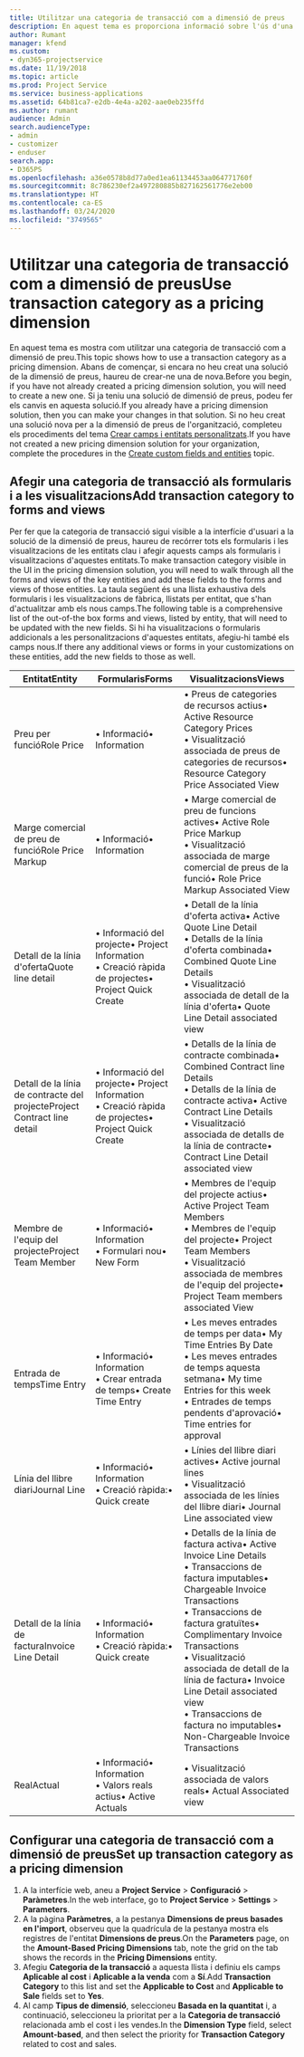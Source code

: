 ```yaml
---
title: Utilitzar una categoria de transacció com a dimensió de preus
description: En aquest tema es proporciona informació sobre l'ús d'una categoria de transacció com a dimensió de preu.
author: Rumant
manager: kfend
ms.custom:
- dyn365-projectservice
ms.date: 11/19/2018
ms.topic: article
ms.prod: Project Service
ms.service: business-applications
ms.assetid: 64b81ca7-e2db-4e4a-a202-aae0eb235ffd
ms.author: rumant
audience: Admin
search.audienceType:
- admin
- customizer
- enduser
search.app:
- D365PS
ms.openlocfilehash: a36e0578b8d77a0ed1ea61134453aa064771760f
ms.sourcegitcommit: 8c786230ef2a497280885b827162561776e2eb00
ms.translationtype: HT
ms.contentlocale: ca-ES
ms.lasthandoff: 03/24/2020
ms.locfileid: "3749565"
---
```

# <a name="use-transaction-category-as-a-pricing-dimension"></a><span data-ttu-id="0d864-103">Utilitzar una categoria de transacció com a dimensió de preus</span><span class="sxs-lookup"><span data-stu-id="0d864-103">Use transaction category as a pricing dimension</span></span>
<span data-ttu-id="0d864-104">En aquest tema es mostra com utilitzar una categoria de transacció com a dimensió de preu.</span><span class="sxs-lookup"><span data-stu-id="0d864-104">This topic shows how to use a transaction category as a pricing dimension.</span></span> <span data-ttu-id="0d864-105">Abans de començar, si encara no heu creat una solució de la dimensió de preus, haureu de crear-ne una de nova.</span><span class="sxs-lookup"><span data-stu-id="0d864-105">Before you begin, if you have not already created a pricing dimension solution, you will need to create a new one.</span></span> <span data-ttu-id="0d864-106">Si ja teniu una solució de dimensió de preus, podeu fer els canvis en aquesta solució.</span><span class="sxs-lookup"><span data-stu-id="0d864-106">If you already have a pricing dimension solution, then you can make your changes in that solution.</span></span> <span data-ttu-id="0d864-107">Si no heu creat una solució nova per a la dimensió de preus de l'organització, completeu els procediments del tema [Crear camps i entitats personalitzats](create-custom-fields-entities.md).</span><span class="sxs-lookup"><span data-stu-id="0d864-107">If you have not created a new pricing dimension solution for your organization, complete the procedures in the [Create custom fields and entities](create-custom-fields-entities.md) topic.</span></span>

## <a name="add-transaction-category-to-forms-and-views"></a><span data-ttu-id="0d864-108">Afegir una categoria de transacció als formularis i a les visualitzacions</span><span class="sxs-lookup"><span data-stu-id="0d864-108">Add transaction category to forms and views</span></span>
<span data-ttu-id="0d864-109">Per fer que la categoria de transacció sigui visible a la interfície d'usuari a la solució de la dimensió de preus, haureu de recórrer tots els formularis i les visualitzacions de les entitats clau i afegir aquests camps als formularis i visualitzacions d'aquestes entitats.</span><span class="sxs-lookup"><span data-stu-id="0d864-109">To make transaction category visible in the UI in the pricing dimension solution, you will need to walk through all the forms and views of the key entities and add these fields to the forms and views of those entities.</span></span>
<span data-ttu-id="0d864-110">La taula següent és una llista exhaustiva dels formularis i les visualitzacions de fàbrica, llistats per entitat, que s'han d'actualitzar amb els nous camps.</span><span class="sxs-lookup"><span data-stu-id="0d864-110">The following table is a comprehensive list of the out-of-the box forms and views, listed by entity, that will need to be updated with the new fields.</span></span> <span data-ttu-id="0d864-111">Si hi ha visualitzacions o formularis addicionals a les personalitzacions d'aquestes entitats, afegiu-hi també els camps nous.</span><span class="sxs-lookup"><span data-stu-id="0d864-111">If there any additional views or forms in your customizations on these entities, add the new fields to those as well.</span></span>

|  <span data-ttu-id="0d864-112">Entitat</span><span class="sxs-lookup"><span data-stu-id="0d864-112">Entity</span></span>        | <span data-ttu-id="0d864-113">Formularis</span><span class="sxs-lookup"><span data-stu-id="0d864-113">Forms</span></span>     |<span data-ttu-id="0d864-114">Visualitzacions</span><span class="sxs-lookup"><span data-stu-id="0d864-114">Views</span></span>        |
| ------------------------------|---------------------------------|----------------------------------|
|  <span data-ttu-id="0d864-115">Preu per funció</span><span class="sxs-lookup"><span data-stu-id="0d864-115">Role Price</span></span>|<span data-ttu-id="0d864-116">• Informació</span><span class="sxs-lookup"><span data-stu-id="0d864-116">• Information</span></span> |<span data-ttu-id="0d864-117">• Preus de categories de recursos actius</span><span class="sxs-lookup"><span data-stu-id="0d864-117">• Active Resource Category Prices</span></span><br> <span data-ttu-id="0d864-118">• Visualització associada de preus de categories de recursos</span><span class="sxs-lookup"><span data-stu-id="0d864-118">• Resource Category Price Associated View</span></span>|
|  <span data-ttu-id="0d864-119">Marge comercial de preu de funció</span><span class="sxs-lookup"><span data-stu-id="0d864-119">Role Price Markup</span></span>|<span data-ttu-id="0d864-120">• Informació</span><span class="sxs-lookup"><span data-stu-id="0d864-120">• Information</span></span>|<span data-ttu-id="0d864-121">• Marge comercial de preu de funcions actives</span><span class="sxs-lookup"><span data-stu-id="0d864-121">• Active Role Price Markup</span></span><br><span data-ttu-id="0d864-122">• Visualització associada de marge comercial de preus de la funció</span><span class="sxs-lookup"><span data-stu-id="0d864-122">• Role Price Markup Associated View</span></span>|
|  <span data-ttu-id="0d864-123">Detall de la línia d'oferta</span><span class="sxs-lookup"><span data-stu-id="0d864-123">Quote line detail</span></span>|<span data-ttu-id="0d864-124">• Informació del projecte</span><span class="sxs-lookup"><span data-stu-id="0d864-124">• Project Information</span></span><br><span data-ttu-id="0d864-125">• Creació ràpida de projectes</span><span class="sxs-lookup"><span data-stu-id="0d864-125">• Project Quick Create</span></span>|<span data-ttu-id="0d864-126">• Detall de la línia d'oferta activa</span><span class="sxs-lookup"><span data-stu-id="0d864-126">• Active Quote Line Detail</span></span><br><span data-ttu-id="0d864-127">• Detalls de la línia d'oferta combinada</span><span class="sxs-lookup"><span data-stu-id="0d864-127">• Combined Quote Line Details</span></span><br><span data-ttu-id="0d864-128">• Visualització associada de detall de la línia d'oferta</span><span class="sxs-lookup"><span data-stu-id="0d864-128">• Quote Line Detail associated view</span></span>|
|  <span data-ttu-id="0d864-129">Detall de la línia de contracte del projecte</span><span class="sxs-lookup"><span data-stu-id="0d864-129">Project Contract line detail</span></span>|<span data-ttu-id="0d864-130">• Informació del projecte</span><span class="sxs-lookup"><span data-stu-id="0d864-130">• Project Information</span></span><br><span data-ttu-id="0d864-131">• Creació ràpida de projectes</span><span class="sxs-lookup"><span data-stu-id="0d864-131">• Project Quick Create</span></span>|<span data-ttu-id="0d864-132">• Detalls de la línia de contracte combinada</span><span class="sxs-lookup"><span data-stu-id="0d864-132">• Combined Contract line Details</span></span><br><span data-ttu-id="0d864-133">• Detalls de la línia de contracte activa</span><span class="sxs-lookup"><span data-stu-id="0d864-133">• Active Contract Line Details</span></span><br><span data-ttu-id="0d864-134">• Visualització associada de detalls de la línia de contracte</span><span class="sxs-lookup"><span data-stu-id="0d864-134">• Contract Line Detail associated view</span></span>|
|  <span data-ttu-id="0d864-135">Membre de l'equip del projecte</span><span class="sxs-lookup"><span data-stu-id="0d864-135">Project Team Member</span></span>|<span data-ttu-id="0d864-136">• Informació</span><span class="sxs-lookup"><span data-stu-id="0d864-136">• Information</span></span><br><span data-ttu-id="0d864-137">• Formulari nou</span><span class="sxs-lookup"><span data-stu-id="0d864-137">• New Form</span></span>|<span data-ttu-id="0d864-138">• Membres de l'equip del projecte actius</span><span class="sxs-lookup"><span data-stu-id="0d864-138">• Active Project Team Members</span></span><br><span data-ttu-id="0d864-139">• Membres de l'equip del projecte</span><span class="sxs-lookup"><span data-stu-id="0d864-139">• Project Team Members</span></span><br><span data-ttu-id="0d864-140">• Visualització associada de membres de l'equip del projecte</span><span class="sxs-lookup"><span data-stu-id="0d864-140">• Project Team members associated View</span></span>|
|  <span data-ttu-id="0d864-141">Entrada de temps</span><span class="sxs-lookup"><span data-stu-id="0d864-141">Time Entry</span></span>|<span data-ttu-id="0d864-142">• Informació</span><span class="sxs-lookup"><span data-stu-id="0d864-142">• Information</span></span><br><span data-ttu-id="0d864-143">• Crear entrada de temps</span><span class="sxs-lookup"><span data-stu-id="0d864-143">• Create Time Entry</span></span>|<span data-ttu-id="0d864-144">• Les meves entrades de temps per data</span><span class="sxs-lookup"><span data-stu-id="0d864-144">• My Time Entries By Date</span></span><br><span data-ttu-id="0d864-145">• Les meves entrades de temps aquesta setmana</span><span class="sxs-lookup"><span data-stu-id="0d864-145">• My time Entries for this week</span></span><br><span data-ttu-id="0d864-146">• Entrades de temps pendents d'aprovació</span><span class="sxs-lookup"><span data-stu-id="0d864-146">• Time entries for approval</span></span>|
|  <span data-ttu-id="0d864-147">Línia del llibre diari</span><span class="sxs-lookup"><span data-stu-id="0d864-147">Journal Line</span></span>|<span data-ttu-id="0d864-148">• Informació</span><span class="sxs-lookup"><span data-stu-id="0d864-148">• Information</span></span><br><span data-ttu-id="0d864-149">• Creació ràpida:</span><span class="sxs-lookup"><span data-stu-id="0d864-149">• Quick create</span></span>|<span data-ttu-id="0d864-150">• Línies del llibre diari actives</span><span class="sxs-lookup"><span data-stu-id="0d864-150">• Active journal lines</span></span><br><span data-ttu-id="0d864-151">• Visualització associada de les línies del llibre diari</span><span class="sxs-lookup"><span data-stu-id="0d864-151">• Journal Line associated view</span></span>|
|  <span data-ttu-id="0d864-152">Detall de la línia de factura</span><span class="sxs-lookup"><span data-stu-id="0d864-152">Invoice Line Detail</span></span>|<span data-ttu-id="0d864-153">• Informació</span><span class="sxs-lookup"><span data-stu-id="0d864-153">• Information</span></span><br><span data-ttu-id="0d864-154">• Creació ràpida:</span><span class="sxs-lookup"><span data-stu-id="0d864-154">• Quick create</span></span>|<span data-ttu-id="0d864-155">• Detalls de la línia de factura activa</span><span class="sxs-lookup"><span data-stu-id="0d864-155">• Active Invoice Line Details</span></span><br><span data-ttu-id="0d864-156">• Transaccions de factura imputables</span><span class="sxs-lookup"><span data-stu-id="0d864-156">• Chargeable Invoice Transactions</span></span><br><span data-ttu-id="0d864-157">• Transaccions de factura gratuïtes</span><span class="sxs-lookup"><span data-stu-id="0d864-157">• Complimentary Invoice Transactions</span></span><br><span data-ttu-id="0d864-158">• Visualització associada de detall de la línia de factura</span><span class="sxs-lookup"><span data-stu-id="0d864-158">• Invoice Line Detail associated view</span></span><br><span data-ttu-id="0d864-159">• Transaccions de factura no imputables</span><span class="sxs-lookup"><span data-stu-id="0d864-159">• Non-Chargeable Invoice Transactions</span></span>|
|  <span data-ttu-id="0d864-160">Real</span><span class="sxs-lookup"><span data-stu-id="0d864-160">Actual</span></span>|<span data-ttu-id="0d864-161">• Informació</span><span class="sxs-lookup"><span data-stu-id="0d864-161">• Information</span></span><br><span data-ttu-id="0d864-162">• Valors reals actius</span><span class="sxs-lookup"><span data-stu-id="0d864-162">• Active Actuals</span></span>|<span data-ttu-id="0d864-163">• Visualització associada de valors reals</span><span class="sxs-lookup"><span data-stu-id="0d864-163">• Actual Associated view</span></span>|

## <a name="set-up-transaction-category-as-a-pricing-dimension"></a><span data-ttu-id="0d864-164">Configurar una categoria de transacció com a dimensió de preus</span><span class="sxs-lookup"><span data-stu-id="0d864-164">Set up transaction category as a pricing dimension</span></span>

1. <span data-ttu-id="0d864-165">A la interfície web, aneu a **Project Service** > **Configuració** > **Paràmetres**.</span><span class="sxs-lookup"><span data-stu-id="0d864-165">In the web interface, go to **Project Service** > **Settings** > **Parameters**.</span></span> 
2. <span data-ttu-id="0d864-166">A la pàgina **Paràmetres**, a la pestanya **Dimensions de preus basades en l'import**, observeu que la quadrícula de la pestanya mostra els registres de l'entitat **Dimensions de preus**.</span><span class="sxs-lookup"><span data-stu-id="0d864-166">On the **Parameters** page, on the **Amount-Based Pricing Dimensions** tab, note the grid on the tab shows the records in the **Pricing Dimensions** entity.</span></span>
3. <span data-ttu-id="0d864-167">Afegiu **Categoria de la transacció** a aquesta llista i definiu els camps **Aplicable al cost** i **Aplicable a la venda** com a **Sí**.</span><span class="sxs-lookup"><span data-stu-id="0d864-167">Add **Transaction Category** to this list and set the **Applicable to Cost** and **Applicable to Sale** fields set to **Yes**.</span></span>
4. <span data-ttu-id="0d864-168">Al camp **Tipus de dimensió**, seleccioneu **Basada en la quantitat** i, a continuació, seleccioneu la prioritat per a la **Categoria de transacció** relacionada amb el cost i les vendes.</span><span class="sxs-lookup"><span data-stu-id="0d864-168">In the **Dimension Type** field, select **Amount-based**, and then select the priority for **Transaction Category** related to cost and sales.</span></span>
